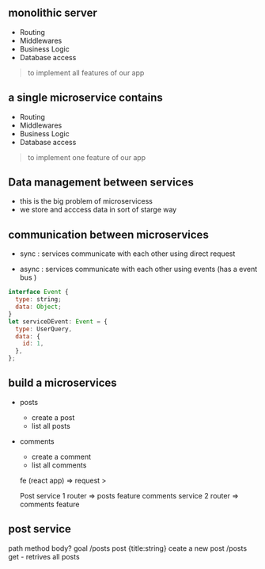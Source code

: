 ## monolithic server

- Routing
- Middlewares
- Business Logic
- Database access

> to implement all features of our app

## a single microservice contains

- Routing
- Middlewares
- Business Logic
- Database access

> to implement one feature of our app

## Data management between services

- this is the big problem of microservicess
- we store and acccess data in sort of starge way

## communication between microservices

- sync : services communicate with each other using direct request

- async : services communicate with each other using events (has a event bus )

```js
interface Event {
  type: string;
  data: Object;
}
let serviceDEvent: Event = {
  type: UserQuery,
  data: {
    id: 1,
  },
};
```

## build a microservices

- posts
  - create a post
  - list all posts
- comments

  - create a comment
  - list all comments

  fe (react app) => request >

  Post service
  1 router => posts feature
  comments service
  2 router => comments feature

## post service

path method body? goal
/posts post {title:string} ceate a new post
/posts get - retrives all posts
